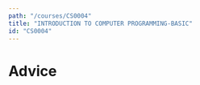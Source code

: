 ```yaml
---
path: "/courses/CS0004"
title: "INTRODUCTION TO COMPUTER PROGRAMMING-BASIC"
id: "CS0004"
---
```


# Advice

